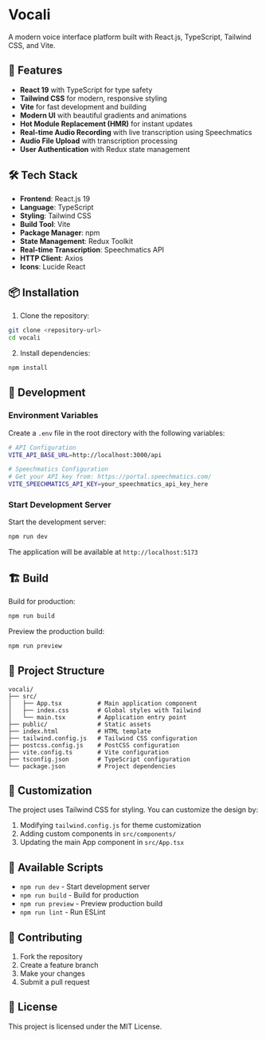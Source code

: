 # Vocali

A modern voice interface platform built with React.js, TypeScript, Tailwind CSS, and Vite.

## 🚀 Features

- **React 19** with TypeScript for type safety
- **Tailwind CSS** for modern, responsive styling
- **Vite** for fast development and building
- **Modern UI** with beautiful gradients and animations
- **Hot Module Replacement (HMR)** for instant updates
- **Real-time Audio Recording** with live transcription using Speechmatics
- **Audio File Upload** with transcription processing
- **User Authentication** with Redux state management

## 🛠️ Tech Stack

- **Frontend**: React.js 19
- **Language**: TypeScript
- **Styling**: Tailwind CSS
- **Build Tool**: Vite
- **Package Manager**: npm
- **State Management**: Redux Toolkit
- **Real-time Transcription**: Speechmatics API
- **HTTP Client**: Axios
- **Icons**: Lucide React

## 📦 Installation

1. Clone the repository:
```bash
git clone <repository-url>
cd vocali
```

2. Install dependencies:
```bash
npm install
```

## 🚀 Development

### Environment Variables

Create a `.env` file in the root directory with the following variables:

```bash
# API Configuration
VITE_API_BASE_URL=http://localhost:3000/api

# Speechmatics Configuration
# Get your API key from: https://portal.speechmatics.com/
VITE_SPEECHMATICS_API_KEY=your_speechmatics_api_key_here
```

### Start Development Server

Start the development server:
```bash
npm run dev
```

The application will be available at `http://localhost:5173`

## 🏗️ Build

Build for production:
```bash
npm run build
```

Preview the production build:
```bash
npm run preview
```

## 📁 Project Structure

```
vocali/
├── src/
│   ├── App.tsx          # Main application component
│   ├── index.css        # Global styles with Tailwind
│   └── main.tsx         # Application entry point
├── public/              # Static assets
├── index.html           # HTML template
├── tailwind.config.js   # Tailwind CSS configuration
├── postcss.config.js    # PostCSS configuration
├── vite.config.ts       # Vite configuration
├── tsconfig.json        # TypeScript configuration
└── package.json         # Project dependencies
```

## 🎨 Customization

The project uses Tailwind CSS for styling. You can customize the design by:

1. Modifying `tailwind.config.js` for theme customization
2. Adding custom components in `src/components/`
3. Updating the main App component in `src/App.tsx`

## 📝 Available Scripts

- `npm run dev` - Start development server
- `npm run build` - Build for production
- `npm run preview` - Preview production build
- `npm run lint` - Run ESLint

## 🤝 Contributing

1. Fork the repository
2. Create a feature branch
3. Make your changes
4. Submit a pull request

## 📄 License

This project is licensed under the MIT License.
